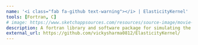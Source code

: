 ```yaml
---
name: '<i class="fab fa-github text-warning"></i> | ElasticityKernel'
tools: [Fortran, C]
# image: https://www.sketchappsources.com/resources/source-image/movie-badges-jurajjurik.png
description: A fortran library and software package for simulating the thermomechanical behavior of linear and nonlinear elastic materials.
external_url: https://github.com/vickysharma0812/ElasticityKernel/
---
```


